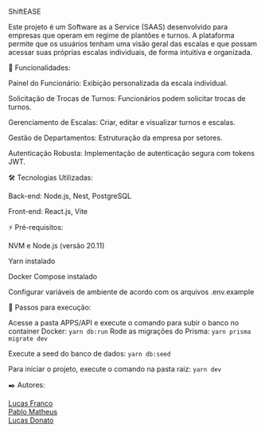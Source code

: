 ShiftEASE

Este projeto é um Software as a Service (SAAS) desenvolvido para empresas que operam em regime de plantões e turnos. A plataforma permite que os usuários tenham uma visão geral das escalas e que possam acessar suas próprias escalas individuais, de forma intuitiva e organizada.

🚀 Funcionalidades:

Painel do Funcionário: Exibição personalizada da escala individual.

Solicitação de Trocas de Turnos: Funcionários podem solicitar trocas de turnos.

Gerenciamento de Escalas: Criar, editar e visualizar turnos e escalas.

Gestão de Departamentos: Estruturação da empresa por setores.

Autenticação Robusta: Implementação de autenticação segura com tokens JWT.

🛠️ Tecnologias Utilizadas:

Back-end: Node.js, Nest, PostgreSQL

Front-end: React.js, Vite

⚡ Pré-requisitos:

NVM e Node.js (versão 20.11)

Yarn instalado

Docker Compose instalado

Configurar variáveis de ambiente de acordo com os arquivos .env.example

🔧 Passos para execução:

Acesse a pasta APPS/API e execute o comando para subir o banco no container Docker:
```yarn db:run```
Rode as migrações do Prisma:
```yarn prisma migrate dev```  

Execute a seed do banco de dados:
```yarn db:seed``` 

Para iniciar o projeto, execute o comando na pasta raiz:
```yarn dev```

✒️ Autores:

 [Lucas Franco](https://github.com/lcs-franco)  
 [Pablo Matheus](https://github.com/itspablomontes)  
 [Lucas Donato](https://github.com/LGDonato)  
